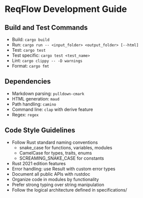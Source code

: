 # ReqFlow Development Guide

## Build and Test Commands
- Build: `cargo build`
- Run: `cargo run -- <input_folder> <output_folder> [--html]`
- Test: `cargo test`
- Test specific: `cargo test <test_name>`
- Lint: `cargo clippy -- -D warnings`
- Format: `cargo fmt`

## Dependencies
- Markdown parsing: `pulldown-cmark`  
- HTML generation: `maud`
- Path handling: `camino`
- Command line: `clap` with derive feature
- Regex: `regex`

## Code Style Guidelines
- Follow Rust standard naming conventions
  - snake_case for functions, variables, modules
  - CamelCase for types, traits, enums
  - SCREAMING_SNAKE_CASE for constants
- Rust 2021 edition features
- Error handling: use Result with custom error types
- Document all public APIs with rustdoc
- Organize code in modules by functionality
- Prefer strong typing over string manipulation
- Follow the logical architecture defined in specifications/